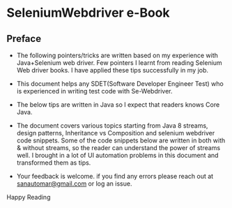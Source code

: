 # SeleniumWebdriver e-Book 

## Preface
- The following pointers/tricks are written based on my experience with Java+Selenium web driver. Few pointers I learnt from reading Selenium Web driver books. I have applied these tips successfully in my job.

- This document helps any SDET(Software Developer Engineer Test) who is experienced in writing test code with Se-Webdriver.
- The below tips are written in Java so I expect that readers knows Core Java.
- The document covers various topics starting from Java 8 streams, design patterns, Inheritance vs Composition and selenium webdriver code snippets.  Some of the code snippets below are written in both with & without streams, so the reader can understand the power of streams well.
I brought in a lot of UI automation problems in this document and transformed them as tips.

- Your feedback is welcome. if you find any errors please reach out at sanautomar@gmail.com or log an issue.

Happy Reading
